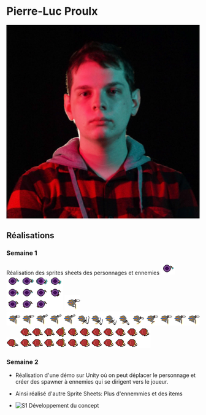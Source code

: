 # Pierre-Luc Proulx

<!--<img src="pierreluc_00000.jpg" alt="pierreluc" width="720"/>-->
![Pierre-Luc](pierreluc_00000.jpg)

 ## Réalisations

### Semaine 1
Réalisation des sprites sheets des personnages et ennemies
![Mage](../../Assets/images/image_doc_pl/Mage.gif)
![Mage-Sheet](../../Assets/images/image_doc_pl/Mage-Sheet.png)
![Paladin](../../Assets/images/image_doc_pl/paladin.gif)
![Paladin-Sheet](../../Assets/images/image_doc_pl/paladin-Sheet.png)
![Archer](../../Assets/images/image_doc_pl/archer.gif)
![Archer-Sheet](../../Assets/images/image_doc_pl/archer-Sheet.png)
### Semaine 2
- Réalisation d'une démo sur Unity où on peut déplacer le personnage et créer des spawner à ennemies qui se dirigent vers le joueur.
  
- Ainsi réalisé d'autre Sprite Sheets: Plus d'ennemmies et des items
 <!-- Une image par semaine de la réalisation dont tu es le plus fier avec une légende -->

* ![S1 Développement du concept](https://fakeimg.pl/400x400?text=Concept)
